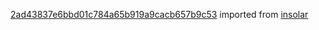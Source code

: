 [2ad43837e6bbd01c784a65b919a9cacb657b9c53](https://github.com/insolar/insolar/commit/2ad43837e6bbd01c784a65b919a9cacb657b9c53) imported from [insolar](https://github.com/insolar/insolar)
